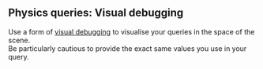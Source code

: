## Physics queries: Visual debugging

Use a form of [visual debugging](../Debugging/Visual%20Debugging.md) to visualise your queries in the space of the scene.  
Be particularly cautious to provide the exact same values you use in your query.
